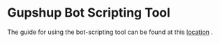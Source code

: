 Gupshup Bot Scripting Tool
==========================
The guide for using the bot-scripting tool can be found at this [location](https://www.gupshup.io/developer/docs/bot-platform/guide/introduction-to-bot-scripting) .